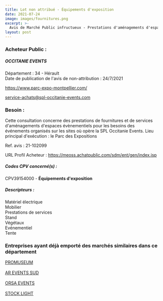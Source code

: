 ```yaml
---
title: Lot non attribué - Équipements d'exposition
date: 2021-07-24
image: images/fournitures.png
excerpt: >-
  Avis de Marché Public infructueux - Prestations d'aménagements d'espaces évènementiels
layout: post
---
```


### Acheteur Public :
##### OCCITANIE EVENTS
Département : 34 - Hérault<br/>
Date de publication de l'avis de non-attribution : 24/7/2021


https://www.parc-expo-montpellier.com/

service-achats@spl-occitanie-events.com


### Besoin :

Cette consultation concerne des prestations de fournitures et de services d'aménagements d'espaces évènementiels pour les besoins des événements organisés sur les sites où opère la SPL Occitanie Events. Lieu principal d'exécution : le Parc des Expositions

Ref. avis : 21-102099

URL Profil Acheteur : https://meoss.achatpublic.com/sdm/ent/gen/index.jsp

##### Codes CPV concerné(s) :
CPV39154000 - **Équipements d'exposition** <br/>

##### Descripteurs :
Matériel électrique <br/>
Mobilier <br/>
Prestations de services <br/>
Stand <br/>
Végétaux <br/>
Evénementiel <br/>
Tente <br/>

### Entreprises ayant déjà emporté des marchés similaires dans ce département
<a href="/entreprise-549/siren-341788487">PROMUSEUM</a><br/><br/>
<a href="/entreprise-559/siren-424029924">AR EVENTS SUD</a><br/><br/>
<a href="/entreprise-562/siren-443570502">ORSA EVENTS</a><br/><br/>
<a href="/entreprise-563/siren-450023494">STOCK LIGHT</a><br/><br/>
